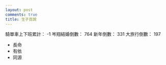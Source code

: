 ```yaml
---
layout: post
comments: true
title: 生子百說
---
```


騎單車上下班累計： -1
岑翔結婚倒數： 764
新年倒數： 331
大旅行倒數： 197

- 長命
- 有依
- 同源


